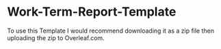 # Work-Term-Report-Template

To use this Template I would recommend downloading it as a zip file then uploading the zip to Overleaf.com. 
